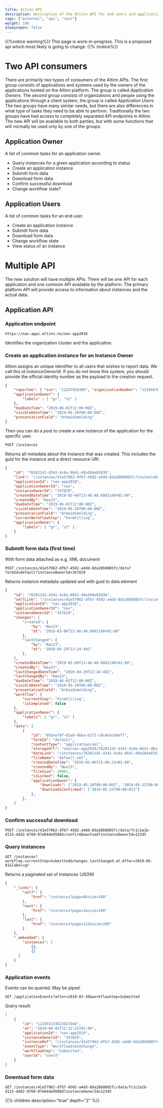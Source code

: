 ```yaml
---
title: Altinn API
description: Description of the Altinn API for end users and application owners.
tags: ["external", "api", "rest"]
weight: 100
alwaysopen: false
---
```


{{%notice warning%}}
This page is work-in-progress. This is a proposed api which most likely is going to change.
{{% /notice%}}

# Two API consumers
There are primarily two types of consumers of the Altinn APIs. 
The first group consists of applications and systems used by the owners of the applications hosted on the Altinn platform. The group is called *Application Owners*.
The second group consists of organizations and people using the applications through a client system, the group is called *Application Users*. 
The two groups have many similar needs, but there are also differences in what type of tasks they need to be able to perform. 
Traditionally the two groups have had access to completely separated API endpoints in Altinn. 
The new API will be available to both parties, but with some functions that will normally be used only by one of the groups. 

## Application Owner
A list of common tasks for an application owner.

- Query instances for a given application according to status
- Create an application instance
- Submitt form data 
- Download form data
- Confirm successful download 
- Change workflow state?

## Application Users
A list of common tasks for an end user. 

- Create an application instance
- Submitt form data
- Download form data
- Change workflow state
- View status of an instance

# Multiple API
The new solution will have multiple APIs. There will be one API for each application and one common API available by the platform. The primary platform API will provide access to information about instances and the actual data.

## Application API

### Application endpoint

```http
https://nav.apps.altinn.no/nav-app2018
```

Identifies the organization cluster and the application.

### Create an application instance for an Instance Owner

Altinn assigns an unique identifier to all users that wishes to report data. We call this id *instanceOwnerId*. 
If you do not know this system, you should provide the official identity number as the payload to the creation request.

```json
{
    "reportee": { "ssn": "12247918309", "organizationNumber": "123456789", "userName": "xyz" },
    "applicationOwner": {
        "labels" : [ "gr", "x2" ]
    },
    "dueDateTime": "2019-06-01T12:00:00Z",
    "visibleDateTime": "2019-05-20T00:00:00Z",
    "presentationField": "Arbeidsmelding"
}
```

Then you can do a post to create a new instance of the application for the specific user.

```http
POST /instances
```

Returns all metadata about the instance that was created. This includes the guid for the instance and a direct resource URI.

```json
{
    "id": "762011d1-d341-4c0a-8641-d8a104e83d30",
    "link": "/instances/41e57962-dfb7-4502-a4dd-8da28b0885fc?instanceOwnerId=347829",
    "applicationId": "nav-app2018",
    "applicationOwnerId": "nav",
    "instanceOwnerId": "347829",
    "createdDateTime": "2019-03-06T13:46:48.6882148+01:00",
    "createdBy": "Nav23",
    "dueDateTime": "2019-06-01T12:00:00Z",
    "visibleDateTime": "2019-05-20T00:00:00Z",
    "presentationField": "Arbeidsmelding",
    "currentWorkflowStep": "FormFilling",
    "applicationOwner": {
        "labels": [ "gr", "x2" ]
    }
}
```

### Submitt form data (first time)

With form data attached as e.g. XML document

```http
POST /instances/41e57962-dfb7-4502-a4dd-8da28b0885fc/data?formId=default?instanceOwnerId=347829
```

Returns instance metadata updated and with guid to data element

```json
{
    "id": "762011d1-d341-4c0a-8641-d8a104e83d30",
    "selfLink": "/instances/41e57962-dfb7-4502-a4dd-8da28b0885fc?instanceOwnerId=347829",
    "applicationId": "nav-app2018",
    "applicationOwnerId": "nav",
    "instanceOwnerId": "347829",
    "changes": [
        "created": {
            "by": "Nav23",
            "at": "2019-03-06T13:46:48.6882148+01:00"
        },
        "lastChanged": {
            "by": "Nav23",
            "at": "2019-04-29T12:24:40Z"
        },
    ],
    "createdDateTime": "2019-03-06T13:46:48.6882148+01:00",
    "createdBy": "Nav23",
    "lastChangedDateTime": "2019-04-29T12:24:40Z",
    "lastChangedBy": "Nav23",
    "dueDateTime": "2019-06-01T12:00:00Z",
    "visibleDateTime": "2019-05-20T00:00:00Z",
    "presentationField": "Arbeidsmelding",
    "workflow": {
        "currentStep": "FormFilling",
        "isCompleted": false
    },
    "applicationOwner": {
        "labels": [ "gr", "x2" ]
    },
    "data": [
        {
            "id": "692ee7df-82a9-4bba-b2f2-c8c4dac69aff",
            "formId": "default",
            "contentType": "application/xml",
            "storageUrl": "nav/nav-app2018/762011d1-d341-4c0a-8641-d8a104e83d30/data/692ee7df-82a9-4bba-b2f2-c8c4dac69aff",
            "dataLink": "/instances/762011d1-d341-4c0a-8641-d8a104e83d30/data/692ee7df-82a9-4bba-b2f2-c8c4dac69aff",
            "fileName": "default.xml",
            "createdDateTime": "2019-03-06T15:00:23+01:00",
            "createdBy": "Nav23",
            "fileSize": 20001,
            "isLocked": false,
            "applicationOwner": {
                "downloads": ["2019-05-20T00:00:00Z", "2019-05-22T00:00:00Z"],
                "downloadsConfirmed": ["2019-05-22T00:00:01Z"]
            },
        },
    ]
}
```

### Confirm successful download

```http
POST /instances/41e57962-dfb7-4502-a4dd-8da28b0885fc/data/fc1c2a1b-d115-4dd2-8769-07e64de9588d/confirmDownload?instanceOwnerId=12345
```

### Query instances

```http
GET /instances?workflow.currentStep=Submitted&changes.lastChanged.at.After=2019-05-01&label=gr
```

Returns a paginated set of instances (JSON)

```json
{
    "_links": {
        "self": {
            "href": "instances?page=0&size=100"
        },
        "next": {
            "href": "instances?page=1&size=100"
        },
        "last": {
            "href": "instances?page=123&size=100"
        }
    },
    "_embedded": {
        "instances": [
            {},
            {}
      ]
    }
}
```

### Application events

Events can be queried. May be piped.

```http
GET /applicationEvents?after=2019-03-30&workflowStep=Submitted
```

Query result:

```json
[
    {
        "id": "112453234523423344",
        "at": "2019-06-01T12:12:22+01:00",
        "applicationId": "nav-app2018",
        "instanceOwnerId": "347829",
        "instanceRef": "/instances/41e57962-dfb7-4502-a4dd-8da28b0885fc?instanceOwnerId=347829",
        "eventType": "WorkflowStateChange",
        "workflowStep": "Submitted",
        "userId": "userX"
    }
]
```

### Download form data

```http
GET /instances/41e57962-dfb7-4502-a4dd-8da28b0885fc/data/fc1c2a1b-d115-4dd2-8769-07e64de9588d?instanceOwnerId=12345
```

{{% children description="true" depth="2" %}}
